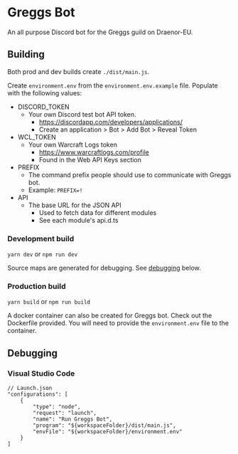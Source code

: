 # Greggs Bot

An all purpose Discord bot for the Greggs guild on Draenor-EU.

## Building

Both prod and dev builds create `./dist/main.js`.

Create `environment.env` from the `environment.env.example` file. Populate with the following values:

 * DISCORD_TOKEN
   * Your own Discord test bot API token.
     * https://discordapp.com/developers/applications/
     * Create an application > Bot > Add Bot > Reveal Token
 * WCL_TOKEN
   * Your own Warcraft Logs token
     * https://www.warcraftlogs.com/profile
     * Found in the Web API Keys section
 * PREFIX
   * The command prefix people should use to communicate with Greggs bot.
   * Example: `PREFIX=!`
 * API
   * The base URL for the JSON API
     * Used to fetch data for different modules
     * See each module's api.d.ts

### Development build

`yarn dev` or `npm run dev`

Source maps are generated for debugging. See [debugging](#debugging) below.

### Production build

`yarn build` or `npm run build`

A docker container can also be created for Greggs bot. Check out the Dockerfile provided. You will need to provide the `environment.env` file to the container.

## Debugging

### Visual Studio Code
```
// Launch.json
"configurations": [
    {
        "type": "node",
        "request": "launch",
        "name": "Run Greggs Bot",
        "program": "${workspaceFolder}/dist/main.js",
        "envFile": "${workspaceFolder}/environment.env"
    }
]
```